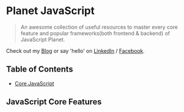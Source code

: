 # Planet JavaScript

> An awesome collection of useful resources to master every core feature and popular frameworks(both frontend & backend) of JavaScript Planet.


Check out my [Blog](http://nitcrawler.blogspot.com) or say 'hello' on [LinkedIn](https://bd.linkedin.com/in/arman-bhuiyan) / [Facebook](https://www.facebook.com/arman.it37).

## Table of Contents

* [Core JavaScript](#corejs)


## <a name="corejs">JavaScript Core Features</a>
